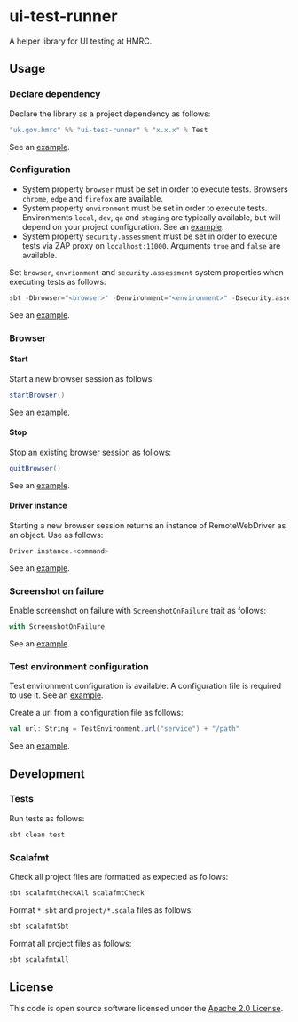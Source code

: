 # ui-test-runner

A helper library for UI testing at HMRC.

## Usage

### Declare dependency

Declare the library as a project dependency as follows:

```scala
"uk.gov.hmrc" %% "ui-test-runner" % "x.x.x" % Test
```

See an [example](https://github.com/hmrc/platform-test-example-ui-journey-tests/blob/main/project/Dependencies.scala).

### Configuration

- System property `browser` must be set in order to execute tests. Browsers `chrome`, `edge` and `firefox` are available.
- System property `environment` must be set in order to execute tests. Environments `local`, `dev`, `qa` and `staging` are typically available, but will depend on your project configuration. See an [example](https://github.com/hmrc/platform-test-example-ui-journey-tests/blob/main/src/test/resources/application.conf).
- System property `security.assessment` must be set in order to execute tests via ZAP proxy on `localhost:11000`. Arguments `true` and `false` are available.

Set `browser`, `envrionment` and `security.assessment` system properties when executing tests as follows:

```sbt
sbt -Dbrowser="<browser>" -Denvironment="<environment>" -Dsecurity.assessment="<security.asessment>" "testOnly uk.gov.hmrc.ui.specs.*"
```

See an [example](https://github.com/hmrc/platform-test-example-ui-journey-tests/blob/main/run-tests.sh).

### Browser

#### Start

Start a new browser session as follows:

```scala
startBrowser()
```

See an [example](https://github.com/hmrc/platform-test-example-ui-journey-tests/blob/main/src/test/scala/uk/gov/hmrc/ui/specs/BaseSpec.scala).

#### Stop

Stop an existing browser session as follows:

```scala
quitBrowser()
```

See an [example](https://github.com/hmrc/platform-test-example-ui-journey-tests/blob/main/src/test/scala/uk/gov/hmrc/ui/specs/BaseSpec.scala).

#### Driver instance

Starting a new browser session returns an instance of RemoteWebDriver as an object. Use as follows:

```scala
Driver.instance.<command>
```

See an [example](https://github.com/hmrc/platform-test-example-ui-journey-tests/blob/main/src/test/scala/uk/gov/hmrc/ui/pages/BasePage.scala).

### Screenshot on failure
Enable screenshot on failure with `ScreenshotOnFailure` trait as follows:

```scala
with ScreenshotOnFailure
```

See an [example](https://github.com/hmrc/platform-test-example-ui-journey-tests/blob/main/src/test/scala/uk/gov/hmrc/ui/specs/BaseSpec.scala).

### Test environment configuration

Test environment configuration is available. A configuration file is required to use it. See an [example](https://github.com/hmrc/platform-test-example-ui-journey-tests/blob/main/src/test/resources/application.conf).

Create a url from a configuration file as follows:

```scala
val url: String = TestEnvironment.url("service") + "/path"
```

See an [example](https://github.com/hmrc/platform-test-example-ui-journey-tests/blob/main/src/test/scala/uk/gov/hmrc/ui/pages/VATReturnPeriod.scala).

## Development

### Tests

Run tests as follows:

```bash
sbt clean test
```

### Scalafmt

Check all project files are formatted as expected as follows:

```bash
sbt scalafmtCheckAll scalafmtCheck
```

Format `*.sbt` and `project/*.scala` files as follows:

```bash
sbt scalafmtSbt
```

Format all project files as follows:

```bash
sbt scalafmtAll
```

## License

This code is open source software licensed under the [Apache 2.0 License]("http://www.apache.org/licenses/LICENSE-2.0.html").
    
